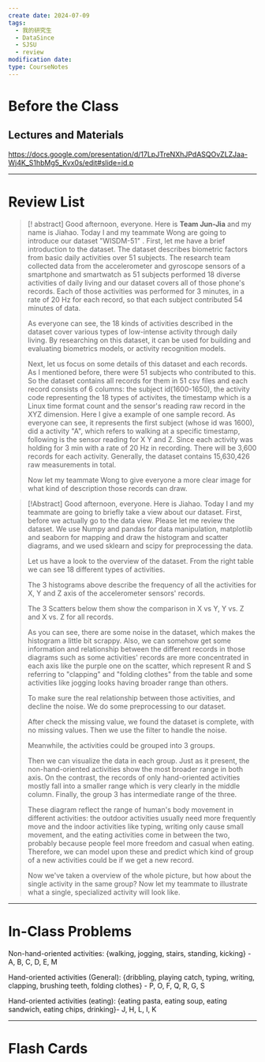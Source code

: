 ```yaml
---
create date: 2024-07-09
tags:
  - 我的研究生
  - DataSince
  - SJSU
  - review
modification date: 
type: CourseNotes
---
```


# Before the Class
## Lectures and Materials
https://docs.google.com/presentation/d/17LpJTreNXhJPdASQOvZLZJaa-Wj4K_S1hbMg5_Kvx0s/edit#slide=id.p

---
# Review List
>[! abstract] 
>Good afternoon, everyone. Here is **Team Jun-Jia** and my name is Jiahao. Today I and my teammate Wong are going to introduce our dataset "WISDM-51" . 
>First, let me have a brief introduction to the dataset. The dataset describes biometric factors from basic daily activities over 51 subjects. The research team collected data from the accelerometer and gyroscope sensors of a smartphone and smartwatch as 51 subjects performed 18 diverse activities of daily living and our dataset covers all of those phone's records. Each of those activities was performed for 3 minutes, in a rate of 20 Hz for each record, so that each subject contributed 54 minutes of data.
>
>As everyone can see, the 18 kinds of activities described in the dataset cover various types of low-intense activity through daily living. By researching on this dataset, it can be used for building and evaluating biometrics models, or activity recognition models.
>
>Next, let us focus on some details of this dataset and each records. As I mentioned before, there were 51 subjects who contributed to this. So the dataset contains all records for them in 51 csv files and each record consists of 6 columns: the subject id(1600-1650), the activity code representing the 18 types of activites, the timestamp which is a Linux time format count and the sensor's reading raw record in the XYZ dimension. Here I give a example of one sample record. As everyone can see, it represents the first subject (whose id was 1600), did a activity "A", which refers to walking at a specific timestamp, following is the sensor reading for X Y and Z. Since each activity was holding for 3 min with a rate of 20 Hz in recording. There will be 3,600 records for each activity. Generally, the dataset contains 15,630,426 raw measurements in total.
>
>Now let my teammate Wong to give everyone  a more clear image for what kind of description those records can draw.


>[!Abstract] 
>Good afternoon, everyone. Here is Jiahao. Today I and my teammate are going to briefly take a view about our dataset.
> First, before we actually go to the data view. Please let me review the dataset.
> We use Numpy and pandas for data manipulation, matplotlib and seaborn for mapping and draw the histogram and scatter diagrams, and we used sklearn and scipy for preprocessing the data.
> 
> Let us have a look to the overview of the dataset. From the right table we can see 18 different types of activities. 
> 
> The 3 histograms above describe the frequency of all the activities for X, Y and Z axis of the accelerometer sensors' records. 
> 
> The 3 Scatters below them show the comparison in X vs Y, Y vs. Z and X vs. Z for all records. 
> 
> As you can see, there are some noise in the dataset, which makes the histogram a little bit scrappy. Also, we can somehow get some information and relationship between the different records in those diagrams such as some activities' records are more concentrated in each axis like the purple one on the scatter, which represent R and S referring to  "clapping" and "folding clothes" from the table and some activities like jogging looks having broader range than others.
> 
> To make sure the real relationship between those activities, and decline the noise. We do some preprocessing to our dataset.
> 
> After check the missing value, we found the dataset is complete, with no missing values. Then we use the filter to handle the noise.
> 
> Meanwhile, the activities could be grouped into 3 groups. 
> 
> Then we can visualize the data in each group. Just as it present, the non-hand-oriented activities show the most broader range in both axis. On the contrast, the records of only hand-oriented activities mostly fall into a smaller range which is very clearly in the middle column. 
> Finally, the group 3 has intermediate range of the three. 
> 
> These diagram reflect the range of human's body movement in different activities: the outdoor activities usually need more frequently move and the indoor activities like typing, writing only cause small movement, and the eating activities come in between the two, probably because people feel more freedom and casual when eating. Therefore, we can model upon these and predict which kind of group of a new activities could be if we get a new record.
> 
> Now we've taken a overview of the whole picture, but how about the single activity in the same group? Now let my teammate to illustrate what a single, specialized activity will look like.
> 









---
# In-Class Problems

Non-hand-oriented activities: 
{walking, jogging, stairs, standing, kicking} -A, B, C, D, E, M

Hand-oriented activities (General): 
{dribbling, playing catch, typing, writing, clapping, brushing teeth, folding clothes} - P, O, F, Q, R, G, S

Hand-oriented activities (eating):
{eating pasta, eating soup, eating sandwich, eating chips, drinking}- J, H, L, I, K


---

# Flash Cards

